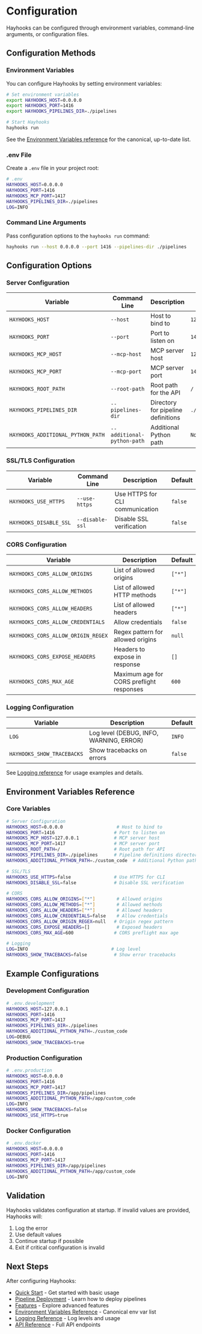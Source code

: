 # Configuration

Hayhooks can be configured through environment variables, command-line arguments, or configuration files.

## Configuration Methods

### Environment Variables

You can configure Hayhooks by setting environment variables:

```bash
# Set environment variables
export HAYHOOKS_HOST=0.0.0.0
export HAYHOOKS_PORT=1416
export HAYHOOKS_PIPELINES_DIR=./pipelines

# Start Hayhooks
hayhooks run
```

See the [Environment Variables reference](../reference/environment-variables.md) for the canonical, up-to-date list.

### .env File

Create a `.env` file in your project root:

```bash
# .env
HAYHOOKS_HOST=0.0.0.0
HAYHOOKS_PORT=1416
HAYHOOKS_MCP_PORT=1417
HAYHOOKS_PIPELINES_DIR=./pipelines
LOG=INFO
```

### Command Line Arguments

Pass configuration options to the `hayhooks run` command:

```bash
hayhooks run --host 0.0.0.0 --port 1416 --pipelines-dir ./pipelines
```

## Configuration Options

### Server Configuration

| Variable | Command Line | Description | Default |
|----------|--------------|-------------|---------|
| `HAYHOOKS_HOST` | `--host` | Host to bind to | `127.0.0.1` |
| `HAYHOOKS_PORT` | `--port` | Port to listen on | `1416` |
| `HAYHOOKS_MCP_HOST` | `--mcp-host` | MCP server host | `127.0.0.1` |
| `HAYHOOKS_MCP_PORT` | `--mcp-port` | MCP server port | `1417` |
| `HAYHOOKS_ROOT_PATH` | `--root-path` | Root path for the API | `/` |
| `HAYHOOKS_PIPELINES_DIR` | `--pipelines-dir` | Directory for pipeline definitions | `./pipelines` |
| `HAYHOOKS_ADDITIONAL_PYTHON_PATH` | `--additional-python-path` | Additional Python path | `None` |

### SSL/TLS Configuration

| Variable | Command Line | Description | Default |
|----------|--------------|-------------|---------|
| `HAYHOOKS_USE_HTTPS` | `--use-https` | Use HTTPS for CLI communication | `false` |
| `HAYHOOKS_DISABLE_SSL` | `--disable-ssl` | Disable SSL verification | `false` |

### CORS Configuration

| Variable | Description | Default |
|----------|-------------|---------|
| `HAYHOOKS_CORS_ALLOW_ORIGINS` | List of allowed origins | `["*"]` |
| `HAYHOOKS_CORS_ALLOW_METHODS` | List of allowed HTTP methods | `["*"]` |
| `HAYHOOKS_CORS_ALLOW_HEADERS` | List of allowed headers | `["*"]` |
| `HAYHOOKS_CORS_ALLOW_CREDENTIALS` | Allow credentials | `false` |
| `HAYHOOKS_CORS_ALLOW_ORIGIN_REGEX` | Regex pattern for allowed origins | `null` |
| `HAYHOOKS_CORS_EXPOSE_HEADERS` | Headers to expose in response | `[]` |
| `HAYHOOKS_CORS_MAX_AGE` | Maximum age for CORS preflight responses | `600` |

### Logging Configuration

| Variable | Description | Default |
|----------|-------------|---------|
| `LOG` | Log level (DEBUG, INFO, WARNING, ERROR) | `INFO` |
| `HAYHOOKS_SHOW_TRACEBACKS` | Show tracebacks on errors | `false` |

See [Logging reference](../reference/logging.md) for usage examples and details.

## Environment Variables Reference

### Core Variables

```bash
# Server Configuration
HAYHOOKS_HOST=0.0.0.0                    # Host to bind to
HAYHOOKS_PORT=1416                      # Port to listen on
HAYHOOKS_MCP_HOST=127.0.0.1             # MCP server host
HAYHOOKS_MCP_PORT=1417                  # MCP server port
HAYHOOKS_ROOT_PATH=/                    # Root path for API
HAYHOOKS_PIPELINES_DIR=./pipelines      # Pipeline definitions directory
HAYHOOKS_ADDITIONAL_PYTHON_PATH=./custom_code  # Additional Python path

# SSL/TLS
HAYHOOKS_USE_HTTPS=false                # Use HTTPS for CLI
HAYHOOKS_DISABLE_SSL=false              # Disable SSL verification

# CORS
HAYHOOKS_CORS_ALLOW_ORIGINS=["*"]        # Allowed origins
HAYHOOKS_CORS_ALLOW_METHODS=["*"]        # Allowed methods
HAYHOOKS_CORS_ALLOW_HEADERS=["*"]        # Allowed headers
HAYHOOKS_CORS_ALLOW_CREDENTIALS=false    # Allow credentials
HAYHOOKS_CORS_ALLOW_ORIGIN_REGEX=null   # Origin regex pattern
HAYHOOKS_CORS_EXPOSE_HEADERS=[]          # Exposed headers
HAYHOOKS_CORS_MAX_AGE=600               # CORS preflight max age

# Logging
LOG=INFO                               # Log level
HAYHOOKS_SHOW_TRACEBACKS=false          # Show error tracebacks
```

## Example Configurations

### Development Configuration

```bash
# .env.development
HAYHOOKS_HOST=127.0.0.1
HAYHOOKS_PORT=1416
HAYHOOKS_MCP_PORT=1417
HAYHOOKS_PIPELINES_DIR=./pipelines
HAYHOOKS_ADDITIONAL_PYTHON_PATH=./custom_code
LOG=DEBUG
HAYHOOKS_SHOW_TRACEBACKS=true
```

### Production Configuration

```bash
# .env.production
HAYHOOKS_HOST=0.0.0.0
HAYHOOKS_PORT=1416
HAYHOOKS_MCP_PORT=1417
HAYHOOKS_PIPELINES_DIR=/app/pipelines
HAYHOOKS_ADDITIONAL_PYTHON_PATH=/app/custom_code
LOG=INFO
HAYHOOKS_SHOW_TRACEBACKS=false
HAYHOOKS_USE_HTTPS=true
```

### Docker Configuration

```bash
# .env.docker
HAYHOOKS_HOST=0.0.0.0
HAYHOOKS_PORT=1416
HAYHOOKS_MCP_PORT=1417
HAYHOOKS_PIPELINES_DIR=/app/pipelines
HAYHOOKS_ADDITIONAL_PYTHON_PATH=/app/custom_code
LOG=INFO
```

## Validation

Hayhooks validates configuration at startup. If invalid values are provided, Hayhooks will:

1. Log the error
2. Use default values
3. Continue startup if possible
4. Exit if critical configuration is invalid

## Next Steps

After configuring Hayhooks:

- [Quick Start](quick-start.md) - Get started with basic usage
- [Pipeline Deployment](../concepts/pipeline-deployment.md) - Learn how to deploy pipelines
- [Features](../features/openai-compatibility.md) - Explore advanced features
- [Environment Variables Reference](../reference/environment-variables.md) - Canonical env var list
- [Logging Reference](../reference/logging.md) - Log levels and usage
- [API Reference](../reference/api-reference.md) - Full API endpoints
